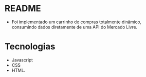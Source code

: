 # README 

- Foi implementado um carrinho de compras totalmente dinâmico, consumindo dados diretamente de uma API do Mercado Livre.

# Tecnologias 

- Javascript 
- CSS 
- HTML.

